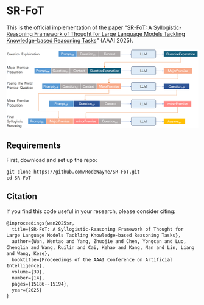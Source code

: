 # SR-FoT
This is the official implementation of the paper "[SR-FoT: A Syllogistic-Reasoning Framework of Thought for Large Language Models Tackling Knowledge-based Reasoning Tasks](https://ojs.aaai.org/index.php/AAAI/article/view/33666)" (AAAI 2025). 

![SR-FoT_pipeline](pipeline/SR-FoT_pipeline.png)

## Requirements

First, download and set up the repo:

```setup
git clone https://github.com/RodeWayne/SR-FoT.git
cd SR-FoT
```

## Citation

If you find this code useful in your research, please consider citing:

``` citation
@inproceedings{wan2025sr,
  title={SR-FoT: A Syllogistic-Reasoning Framework of Thought for Large Language Models Tackling Knowledge-based Reasoning Tasks},
  author={Wan, Wentao and Yang, Zhuojie and Chen, Yongcan and Luo, Chenglin and Wang, Ruilin and Cai, Kehao and Kang, Nan and Lin, Liang and Wang, Keze},
  booktitle={Proceedings of the AAAI Conference on Artificial Intelligence},
  volume={39},
  number={14},
  pages={15186--15194},
  year={2025}
}
```

